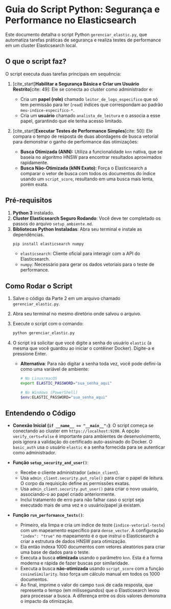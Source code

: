 # Guia do Script Python: Segurança e Performance no Elasticsearch

Este documento detalha o script Python `gerenciar_elastic.py`, que automatiza tarefas práticas de segurança e realiza testes de performance em um cluster Elasticsearch local.

## O que o script faz?

O script executa duas tarefas principais em sequência:

1.  [cite_start]**Habilitar a Segurança Básica e Criar um Usuário Restrito**[cite: 49]: Ele se conecta ao cluster como administrador e:
    -   Cria um **papel (role)** chamado `leitor_de_logs_especifico` que só tem permissão para ler (`read`) índices que correspondam ao padrão `meu-indice-especifico-*`.
    -   Cria um **usuário** chamado `analista_de_leitura` e o associa a esse papel, garantindo que ele tenha acesso limitado.

2.  [cite_start]**Executar Testes de Performance Simples**[cite: 50]: Ele compara o tempo de resposta de duas abordagens de busca vetorial para demonstrar o ganho de performance das otimizações:
    -   **Busca Otimizada (ANN):** Utiliza a funcionalidade `knn` nativa, que se baseia no algoritmo HNSW para encontrar resultados aproximados rapidamente.
    -   **Busca Não-Otimizada (kNN Exato):** Força o Elasticsearch a comparar o vetor de busca com todos os documentos do índice usando um `script_score`, resultando em uma busca mais lenta, porém exata.

## Pré-requisitos

1.  **Python 3** instalado.
2.  **Cluster Elasticsearch Seguro Rodando**: Você deve ter completado os passos do arquivo `setup_ambiente.md`.
3.  **Bibliotecas Python Instaladas**: Abra seu terminal e instale as dependências.
    ```bash
    pip install elasticsearch numpy
    ```
    * `elasticsearch`: Cliente oficial para interagir com a API do Elasticsearch.
    * `numpy`: Necessário para gerar os dados vetoriais para o teste de performance.

## Como Rodar o Script

1.  Salve o código da Parte 2 em um arquivo chamado `gerenciar_elastic.py`.

2.  Abra seu terminal no mesmo diretório onde salvou o arquivo.

3.  Execute o script com o comando:
    ```bash
    python gerenciar_elastic.py
    ```
4.  O script irá solicitar que você digite a senha do usuário `elastic` (a mesma que você guardou ao iniciar o contêiner Docker). Digite-a e pressione Enter.

    * **Alternativa**: Para não digitar a senha toda vez, você pode defini-la como uma variável de ambiente:
        ```bash
        # No Linux/macOS
        export ELASTIC_PASSWORD="sua_senha_aqui"

        # No Windows (PowerShell)
        $env:ELASTIC_PASSWORD="sua_senha_aqui"
        ```

## Entendendo o Código

-   **Conexão Inicial (`if __name__ == "__main__":`)**: O script começa se conectando ao cluster em `https://localhost:9200`. A opção `verify_certs=False` é importante para ambientes de desenvolvimento, pois ignora a validação do certificado auto-assinado do Docker. O `basic_auth` usa o usuário `elastic` e a senha fornecida para se autenticar como administrador.

-   **Função `setup_security_and_user()`**:
    -   Recebe o cliente administrador (`admin_client`).
    -   Usa `admin_client.security.put_role()` para criar o papel de leitura. O corpo da requisição define as permissões exatas.
    -   Usa `admin_client.security.put_user()` para criar o novo usuário, associando-o ao papel criado anteriormente.
    -   Inclui tratamento de erro para não falhar caso o script seja executado mais de uma vez e o usuário/papel já existam.

-   **Função `run_performance_tests()`**:
    -   Primeiro, ela limpa e cria um índice de teste (`indice-vetorial-teste`) com um mapeamento específico para `dense_vector`. A configuração `"index": "true"` no mapeamento é o que instrui o Elasticsearch a criar a estrutura de dados HNSW para otimização.
    -   Ela então indexa 1000 documentos com vetores aleatórios para criar uma base de dados para o teste.
    -   Executa a busca **otimizada** usando o parâmetro `knn`. Esta é a forma moderna e rápida de fazer buscas por similaridade.
    -   Executa a busca **não-otimizada** usando `script_score` com a função `cosineSimilarity`. Isso força um cálculo manual em todos os 1000 documentos.
    -   Ao final, imprime o valor do campo `took` de cada resposta, que representa o tempo (em milissegundos) que o Elasticsearch levou para processar a busca. A diferença entre os dois valores demonstra o impacto da otimização.